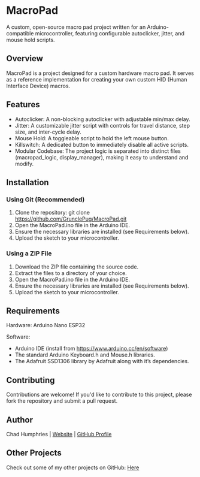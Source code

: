 # MacroPad

A custom, open-source macro pad project written for an Arduino-compatible microcontroller, featuring configurable autoclicker, jitter, and mouse hold scripts.

## Overview

MacroPad is a project designed for a custom hardware macro pad. It serves as a reference implementation for creating your own custom HID (Human Interface Device) macros.

## Features

* Autoclicker: A non-blocking autoclicker with adjustable min/max delay.
* Jitter: A customizable jitter script with controls for travel distance, step size, and inter-cycle delay.
* Mouse Hold: A toggleable script to hold the left mouse button.
* Killswitch: A dedicated button to immediately disable all active scripts.
* Modular Codebase: The project logic is separated into distinct files (macropad_logic, display_manager), making it easy to understand and modify.

## Installation

### Using Git (Recommended)

1. Clone the repository: git clone https://github.com/GrunclePug/MacroPad.git
2. Open the MacroPad.ino file in the Arduino IDE.
3. Ensure the necessary libraries are installed (see Requirements below).
4. Upload the sketch to your microcontroller.

### Using a ZIP File

1. Download the ZIP file containing the source code.
2. Extract the files to a directory of your choice.
3. Open the MacroPad.ino file in the Arduino IDE.
4. Ensure the necessary libraries are installed (see Requirements below).
5. Upload the sketch to your microcontroller.

## Requirements

Hardware: Arduino Nano ESP32

Software:
* Arduino IDE (install from https://www.arduino.cc/en/software)
* The standard Arduino Keyboard.h and Mouse.h libraries.
* The Adafruit SSD1306 library by Adafruit along with it’s dependencies.

## Contributing

Contributions are welcome! If you'd like to contribute to this project, please fork the repository and submit a pull request.

## Author

Chad Humphries |
[Website](https://grunclepug.com/) |
[GitHub Profile](https://github.com/GrunclePug)

## Other Projects

Check out some of my other projects on GitHub: [Here](https://github.com/GrunclePug?tab=repositories)
